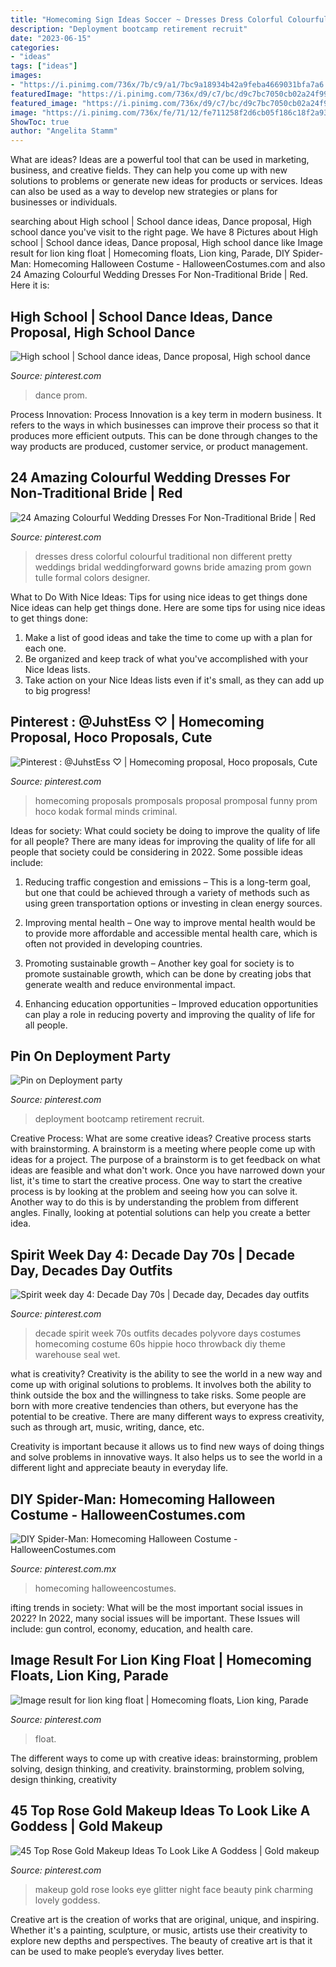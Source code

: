 ```yaml
---
title: "Homecoming Sign Ideas Soccer ~ Dresses Dress Colorful Colourful Traditional Non Different Pretty Weddings Bridal Weddingforward Gowns Bride Amazing Prom Gown Tulle Formal Colors Designer"
description: "Deployment bootcamp retirement recruit"
date: "2023-06-15"
categories:
- "ideas"
tags: ["ideas"]
images:
- "https://i.pinimg.com/736x/7b/c9/a1/7bc9a18934b42a9feba4669031bfa7a6.jpg"
featuredImage: "https://i.pinimg.com/736x/d9/c7/bc/d9c7bc7050cb02a24f9952a3bcf0459a.jpg"
featured_image: "https://i.pinimg.com/736x/d9/c7/bc/d9c7bc7050cb02a24f9952a3bcf0459a.jpg"
image: "https://i.pinimg.com/736x/fe/71/12/fe711258f2d6cb05f186c18f2a937590--colorful-wedding-dresses-colorful-weddings.jpg"
ShowToc: true
author: "Angelita Stamm"
---
```



What are ideas?
Ideas are a powerful tool that can be used in marketing, business, and creative fields. They can help you come up with new solutions to problems or generate new ideas for products or services. Ideas can also be used as a way to develop new strategies or plans for businesses or individuals.

	

		
searching about High school | School dance ideas, Dance proposal, High school dance you've visit to the right page. We have 8 Pictures about High school | School dance ideas, Dance proposal, High school dance like Image result for lion king float | Homecoming floats, Lion king, Parade, DIY Spider-Man: Homecoming Halloween Costume - HalloweenCostumes.com and also 24 Amazing Colourful Wedding Dresses For Non-Traditional Bride | Red. Here it is:
		
    
## High School | School Dance Ideas, Dance Proposal, High School Dance

<img loading=lazy src="https://i.pinimg.com/736x/10/85/e2/1085e278a0e535523e3bbe6b054e7ef4--prom-response-ideas-prom-answering-ideas.jpg" onerror="this.onerror=null;this.src='https://tse2.mm.bing.net/th?id=OIP.JB6-n8uXOo2k2vSNpp-aRgHaNJ&amp;pid=15.1';" alt="High school | School dance ideas, Dance proposal, High school dance">

_Source: pinterest.com_

>dance prom. 

	

Process Innovation:
Process Innovation is a key term in modern business. It refers to the ways in which businesses can improve their process so that it produces more efficient outputs. This can be done through changes to the way products are produced, customer service, or product management.

    
## 24 Amazing Colourful Wedding Dresses For Non-Traditional Bride | Red

<img loading=lazy src="https://i.pinimg.com/736x/fe/71/12/fe711258f2d6cb05f186c18f2a937590--colorful-wedding-dresses-colorful-weddings.jpg" onerror="this.onerror=null;this.src='https://tse2.mm.bing.net/th?id=OIP.zXAkRRRfyGqdo3UrSTJQqAHaO0&amp;pid=15.1';" alt="24 Amazing Colourful Wedding Dresses For Non-Traditional Bride | Red">

_Source: pinterest.com_

>dresses dress colorful colourful traditional non different pretty weddings bridal weddingforward gowns bride amazing prom gown tulle formal colors designer. 

	

What to Do With Nice Ideas: Tips for using nice ideas to get things done
Nice ideas can help get things done. Here are some tips for using nice ideas to get things done: 
1. Make a list of good ideas and take the time to come up with a plan for each one.
2. Be organized and keep track of what you've accomplished with your Nice Ideas lists.
3. Take action on your Nice Ideas lists even if it's small, as they can add up to big progress!

    
## Pinterest : @JuhstEss ♡ | Homecoming Proposal, Hoco Proposals, Cute

<img loading=lazy src="https://i.pinimg.com/736x/49/af/82/49af82577f522ead3eb7dfe1de5c0581--funny-promposals-promposal-funny.jpg" onerror="this.onerror=null;this.src='https://tse1.mm.bing.net/th?id=OIP.7a493470cnPaYV48t5hTWwHaJ4&amp;pid=15.1';" alt="Pinterest : @JuhstEss ♡ | Homecoming proposal, Hoco proposals, Cute">

_Source: pinterest.com_

>homecoming proposals promposals proposal promposal funny prom hoco kodak formal minds criminal. 

	

Ideas for society: What could society be doing to improve the quality of life for all people?
There are many ideas for improving the quality of life for all people that society could be considering in 2022. Some possible ideas include: 
1. Reducing traffic congestion and emissions – This is a long-term goal, but one that could be achieved through a variety of methods such as using green transportation options or investing in clean energy sources. 

2. Improving mental health – One way to improve mental health would be to provide more affordable and accessible mental health care, which is often not provided in developing countries. 

3. Promoting sustainable growth – Another key goal for society is to promote sustainable growth, which can be done by creating jobs that generate wealth and reduce environmental impact. 

4. Enhancing education opportunities – Improved education opportunities can play a role in reducing poverty and improving the quality of life for all people. 


    
## Pin On Deployment Party

<img loading=lazy src="https://i.pinimg.com/736x/7b/c9/a1/7bc9a18934b42a9feba4669031bfa7a6.jpg" onerror="this.onerror=null;this.src='https://tse4.mm.bing.net/th?id=OIP.KVhNvDgmX90WHJcMaOahMwAAAA&amp;pid=15.1';" alt="Pin on Deployment party">

_Source: pinterest.com_

>deployment bootcamp retirement recruit. 

	

Creative Process: What are some creative ideas?
Creative process starts with brainstorming. A brainstorm is a meeting where people come up with ideas for a project. The purpose of a brainstorm is to get feedback on what ideas are feasible and what don't work. Once you have narrowed down your list, it's time to start the creative process.
One way to start the creative process is by looking at the problem and seeing how you can solve it. Another way to do this is by understanding the problem from different angles. Finally, looking at potential solutions can help you create a better idea.

    
## Spirit Week Day 4: Decade Day 70s | Decade Day, Decades Day Outfits

<img loading=lazy src="https://i.pinimg.com/736x/42/31/13/423113beb3e4d7f458eb250510f85d75--decade-day-outfits-spirit-week-homecoming-week.jpg" onerror="this.onerror=null;this.src='https://tse4.mm.bing.net/th?id=OIP.PRvE-Q16sgRuR75KMcQQ1QHaMU&amp;pid=15.1';" alt="Spirit week day 4: Decade Day 70s | Decade day, Decades day outfits">

_Source: pinterest.com_

>decade spirit week 70s outfits decades polyvore days costumes homecoming costume 60s hippie hoco throwback diy theme warehouse seal wet. 

	

what is creativity?
Creativity is the ability to see the world in a new way and come up with original solutions to problems. It involves both the ability to think outside the box and the willingness to take risks.
Some people are born with more creative tendencies than others, but everyone has the potential to be creative. There are many different ways to express creativity, such as through art, music, writing, dance, etc.

Creativity is important because it allows us to find new ways of doing things and solve problems in innovative ways. It also helps us to see the world in a different light and appreciate beauty in everyday life.

    
## DIY Spider-Man: Homecoming Halloween Costume - HalloweenCostumes.com

<img loading=lazy src="https://i.pinimg.com/736x/66/7f/d5/667fd52ad5ec2aa8c9d2be9b69d48e2d.jpg" onerror="this.onerror=null;this.src='https://tse4.mm.bing.net/th?id=OIP.kwFXHITzZh9GwvWYSVAQogHaKZ&amp;pid=15.1';" alt="DIY Spider-Man: Homecoming Halloween Costume - HalloweenCostumes.com">

_Source: pinterest.com.mx_

>homecoming halloweencostumes. 

	

ifting trends in society: What will be the most important social issues in 2022?
In 2022, many social issues will be important. These Issues will include: gun control, economy, education, and health care.

    
## Image Result For Lion King Float | Homecoming Floats, Lion King, Parade

<img loading=lazy src="https://i.pinimg.com/736x/d9/c7/bc/d9c7bc7050cb02a24f9952a3bcf0459a.jpg" onerror="this.onerror=null;this.src='https://tse1.mm.bing.net/th?id=OIP.xWa0IIMC83A_iJPk4vPznwHaFd&amp;pid=15.1';" alt="Image result for lion king float | Homecoming floats, Lion king, Parade">

_Source: pinterest.com_

>float. 

	

The different ways to come up with creative ideas: brainstorming, problem solving, design thinking, and creativity.
brainstorming, problem solving, design thinking, creativity

    
## 45 Top Rose Gold Makeup Ideas To Look Like A Goddess | Gold Makeup

<img loading=lazy src="https://i.pinimg.com/736x/d3/c6/3d/d3c63d536cb744774bd81f6d1e231b08--gold-makeup-looks-rose-gold-makeup.jpg" onerror="this.onerror=null;this.src='https://tse2.mm.bing.net/th?id=OIP.BlgdbsSFVVGP55e9Z2lxMwHaLG&amp;pid=15.1';" alt="45 Top Rose Gold Makeup Ideas To Look Like A Goddess | Gold makeup">

_Source: pinterest.com_

>makeup gold rose looks eye glitter night face beauty pink charming lovely goddess. 

	

Creative art is the creation of works that are original, unique, and inspiring. Whether it's a painting, sculpture, or music, artists use their creativity to explore new depths and perspectives. The beauty of creative art is that it can be used to make people’s everyday lives better.

